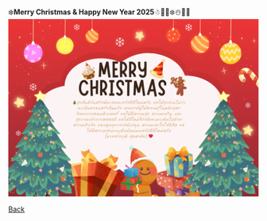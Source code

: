 ❄️**Merry Christmas & Happy New Year 2025**☃︎🎅🎄❄️☃️🎁🦌
![E-Card](Picture/e-card.png)  

[Back](https://gunqeq.github.io)  
